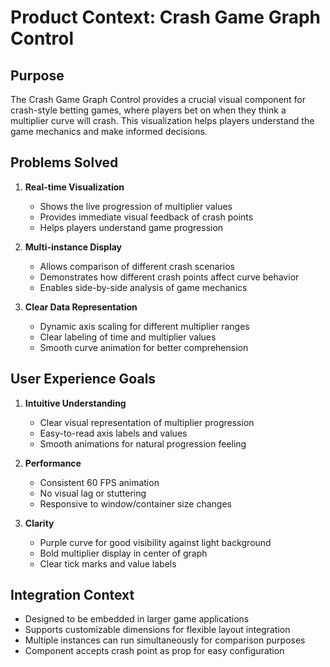 # Product Context: Crash Game Graph Control

## Purpose
The Crash Game Graph Control provides a crucial visual component for crash-style betting games, where players bet on when they think a multiplier curve will crash. This visualization helps players understand the game mechanics and make informed decisions.

## Problems Solved
1. **Real-time Visualization**
   - Shows the live progression of multiplier values
   - Provides immediate visual feedback of crash points
   - Helps players understand game progression

2. **Multi-instance Display**
   - Allows comparison of different crash scenarios
   - Demonstrates how different crash points affect curve behavior
   - Enables side-by-side analysis of game mechanics

3. **Clear Data Representation**
   - Dynamic axis scaling for different multiplier ranges
   - Clear labeling of time and multiplier values
   - Smooth curve animation for better comprehension

## User Experience Goals
1. **Intuitive Understanding**
   - Clear visual representation of multiplier progression
   - Easy-to-read axis labels and values
   - Smooth animations for natural progression feeling

2. **Performance**
   - Consistent 60 FPS animation
   - No visual lag or stuttering
   - Responsive to window/container size changes

3. **Clarity**
   - Purple curve for good visibility against light background
   - Bold multiplier display in center of graph
   - Clear tick marks and value labels

## Integration Context
- Designed to be embedded in larger game applications
- Supports customizable dimensions for flexible layout integration
- Multiple instances can run simultaneously for comparison purposes
- Component accepts crash point as prop for easy configuration
